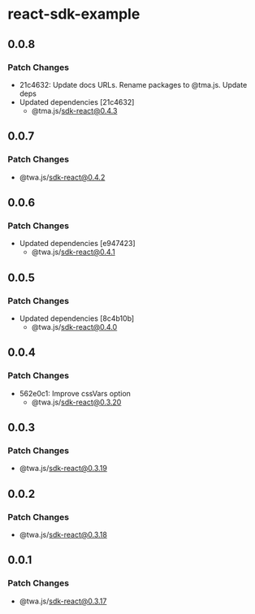 # react-sdk-example

## 0.0.8

### Patch Changes

- 21c4632: Update docs URLs. Rename packages to @tma.js. Update deps
- Updated dependencies [21c4632]
  - @tma.js/sdk-react@0.4.3

## 0.0.7

### Patch Changes

- @twa.js/sdk-react@0.4.2

## 0.0.6

### Patch Changes

- Updated dependencies [e947423]
  - @twa.js/sdk-react@0.4.1

## 0.0.5

### Patch Changes

- Updated dependencies [8c4b10b]
  - @twa.js/sdk-react@0.4.0

## 0.0.4

### Patch Changes

- 562e0c1: Improve cssVars option
  - @twa.js/sdk-react@0.3.20

## 0.0.3

### Patch Changes

- @twa.js/sdk-react@0.3.19

## 0.0.2

### Patch Changes

- @twa.js/sdk-react@0.3.18

## 0.0.1

### Patch Changes

- @twa.js/sdk-react@0.3.17
